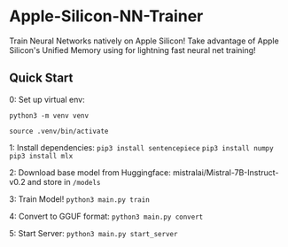 # Apple-Silicon-NN-Trainer
Train Neural Networks natively on Apple Silicon! Take advantage of Apple Silicon's Unified Memory using for lightning fast neural net training! 

## Quick Start

0: Set up virtual env:

`python3 -m venv venv ` 

`source .venv/bin/activate `

1: Install dependencies: 
`pip3 install sentencepiece`
`pip3 install numpy`
`pip3 install mlx`

2: Download base model from Huggingface: mistralai/Mistral-7B-Instruct-v0.2 and store in `/models`

3: Train Model! `python3 main.py train`

4: Convert to GGUF format: `python3 main.py convert`

5: Start Server: `python3 main.py start_server`
